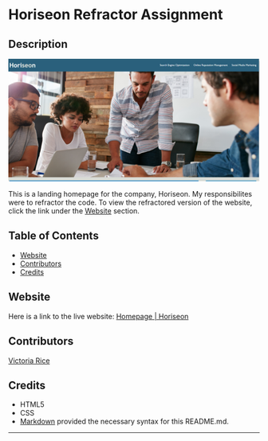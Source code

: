 # Horiseon Refractor Assignment 

## Description 
![alt text](./assets/images/Homepage-img.png)

This is a landing homepage for the company, Horiseon. My responsibilites were to refractor the code.
To view the refractored version of the website, click the link under the [Website](#the-website) section. 



## Table of Contents 
* [Website](#website)
* [Contributors](#contributors)
* [Credits](#credits)

## Website
Here is a link to the live website:
[Homepage | Horiseon](https://vtori37.github.io/Ch1_HTML_CSS_GIT/)


## Contributors
[Victoria Rice](https://github.com/vtori37)

## Credits
* HTML5
* CSS 
* [Markdown](https://www.markdownguide.org/basic-syntax/) provided the necessary syntax for this README.md.

--- 



